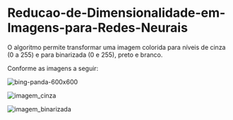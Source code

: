 # Reducao-de-Dimensionalidade-em-Imagens-para-Redes-Neurais

O algoritmo permite transformar uma imagem colorida para níveis de cinza (0 a 255) e para binarizada (0 e 255), preto e branco.  

Conforme as imagens a seguir:

![bing-panda-600x600](https://github.com/user-attachments/assets/1e3409fa-714d-4447-8a89-a07cf60c8f45)  

![imagem_cinza](https://github.com/user-attachments/assets/dde10a26-2e76-415b-8eec-23e15b61ab1c)

![imagem_binarizada](https://github.com/user-attachments/assets/121c8260-0d96-44fd-a875-556acfe0edef)
